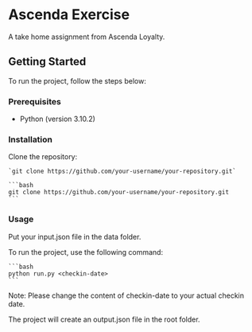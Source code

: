 # Ascenda Exercise
 A take home assignment from Ascenda Loyalty. 

## Getting Started

To run the project, follow the steps below:

### Prerequisites

- Python (version 3.10.2)

### Installation

Clone the repository:

    `git clone https://github.com/your-username/your-repository.git`

    ```bash
    git clone https://github.com/your-username/your-repository.git
    ```

### Usage

Put your input.json file in the data folder.

To run the project, use the following command:

    ```bash
    python run.py <checkin-date>
    ```

Note: Please change the content of checkin-date to your actual checkin date.

The project will create an output.json file in the root folder. 